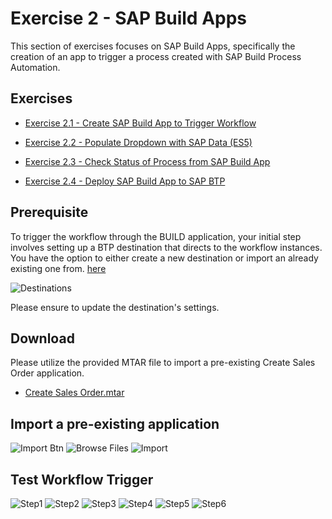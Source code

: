 # Exercise 2 - SAP Build Apps

This section of exercises focuses on SAP Build Apps, specifically the creation of an app to trigger a process created with SAP Build Process Automation.

## Exercises

* [Exercise 2.1 - Create SAP Build App to Trigger Workflow](/exercises/ex2-SAP-Build-Apps/ex2.1/README.md)

* [Exercise 2.2 - Populate Dropdown with SAP Data (ES5)](/exercises/ex2-SAP-Build-Apps/ex2.2/README.md) 

* [Exercise 2.3 - Check Status of Process from SAP Build App](/exercises/ex2-SAP-Build-Apps/ex2.3/README.md) 

* [Exercise 2.4 - Deploy SAP Build App to SAP BTP](/exercises/ex2-SAP-Build-Apps/ex2.4/README.md) 


## Prerequisite

To trigger the workflow through the BUILD application, your initial step involves setting up a BTP destination that directs to the workflow instances.
You have the option to either create a new destination or import an already existing one from. [here](../../exercises/ex2-SAP-Build-Apps/destinations/spa_process_destination)

![Destinations](../../images/ex1.2/destination.png)

Please ensure to update the destination's settings.


## Download

Please utilize the provided MTAR file to import a pre-existing Create Sales Order application.

- [Create Sales Order.mtar](../ex2-SAP-Build-Apps/Create%20Sales%20Order.mtar)

## Import a pre-existing application

![Import Btn](../../images/ex1.1/importbtn.png)
![Browse Files](../../images/ex1.1/Browse%20Files.png)
![Import](../../images/ex1.2/import.png)

## Test Workflow Trigger

![Step1](../../images/ex1.2/test_api_1.png)
![Step2](../../images/ex1.2/test_api_2.png)
![Step3](../../images/ex1.2/test_api_3.png)
![Step4](../../images/ex1.2/test_api_4.png)
![Step5](../../images/ex1.2/test_api_5.png)
![Step6](../../images/ex1.2/test_api_6.png)